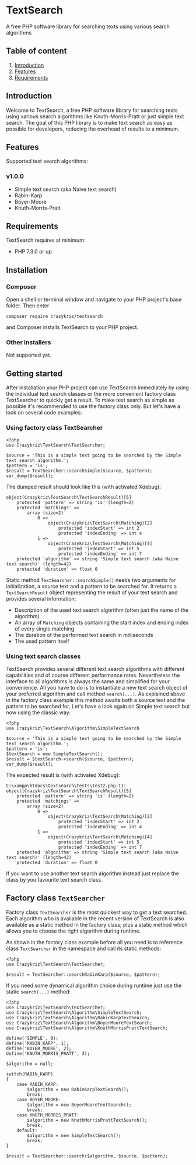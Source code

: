 # TextSearch
A free PHP software library for searching texts using various search algorithms

## Table of content
1. [Introduction](#introduction)
2. [Features](#features)
3. [Requirements](#requirements)

<a name="introduction"></a>
## Introduction
Welcome to TextSearch, a free PHP software library for searching texts using various search algorithms like Knuth-Morris-Pratt or just simple text search. The goal of this PHP library is to make text search as easy as possible for developers, reducing the overhead of results to a minimum.

## Features
Supported text search algorithms:

### v1.0.0

- Simple text search (aka Naive text search)
- Rabin-Karp
- Boyer-Moore
- Knuth-Morris-Pratt

## Requirements
TextSearch requires at minimum:

- PHP 7.3.0 or up

## Installation

### Composer
Open a shell or terminal window and navigate to your PHP project's base folder. Then enter 

`composer require crazykriz/textsearch`

and Composer installs TextSearch to your PHP project.

### Other installers
Not supported yet.

## Getting started
After installation your PHP project can use TextSearch immediately by using the individual text search classes or the more convenient factory class TextSearcher to quickly get a result. To make text search as simple as possible it's recommended to use the factory class only. But let's have a look on several code examples:

### Using factory class TextSearcher

    <?php
    use Crazykriz\TextSearch\TextSearcher;
    
    $source = 'This is a simple text going to be searched by the Simple text search algorithm.';
    $pattern = 'is';
    $result = TextSearcher::searchSimple($source, $pattern);
    var_dump($result);

The dumped result should look like this (with activated Xdebug):

    object(Crazykriz\TextSearch\TextSearchResult)[5]
        protected 'pattern' => string 'is' (length=2)
        protected 'matchings' => 
            array (size=2)
                0 => 
                    object(Crazykriz\TextSearch\Matching)[2]
                        protected 'indexStart' => int 2
                        protected 'indexEnding' => int 4
                1 => 
                    object(Crazykriz\TextSearch\Matching)[4]
                        protected 'indexStart' => int 5
                        protected 'indexEnding' => int 7
        protected 'algorithm' => string 'Simple text search (aka Naive text search)' (length=42)
        protected 'duration' => float 0

Static method `TextSearcher::searchSimple()` needs two arguments for initialization, a source text and a pattern to be searched for. It returns a `TextSearchResult` object representing the result of your text search and provides several information:

- Description of the used text search algorithm (often just the name of the algorithm)
- An array of `Matching` objects containing the start index and ending index of every single matching
- The duration of the performed text search in milliseconds
- The used pattern itself

### Using text search classes

TextSearch provides several different text search algorithms with different capabilities and of course different performance rates. Nevertheless the interface to all algorithms is always the same and simplified for your convenience. All you have to do is to instantiate a new text search object of your preferred algorithm and call method `search(...)`. As explained above in the factory class example this method awaits both a source text and the pattern to be searched for. Let's have a look again on Simple text search but now using the classic way:

    <?php
    use Crazykriz\TextSearch\Algorithm\SimpleTextSearch
    
    $source = 'This is a simple text going to be searched by the Simple text search algorithm.';
    $pattern = 'is';
    $textSearch = new SimpleTextSearch();
    $result = $textSearch->search($source, $pattern);
    var_dump($result);

The expected result is (with activated Xdebug):

    C:\xampp\htdocs\textsearch\tests\test2.php:11:
    object(Crazykriz\TextSearch\TextSearchResult)[5]
        protected 'pattern' => string 'is' (length=2)
        protected 'matchings' => 
            array (size=2)
                0 => 
                    object(Crazykriz\TextSearch\Matching)[2]
                        protected 'indexStart' => int 2
                        protected 'indexEnding' => int 4
                1 => 
                    object(Crazykriz\TextSearch\Matching)[4]
                        protected 'indexStart' => int 5
                        protected 'indexEnding' => int 7
        protected 'algorithm' => string 'Simple text search (aka Naive text search)' (length=42)
        protected 'duration' => float 0
        
If you want to use another text search algorithm instead just replace the class by you favourite text search class.

## Factory class `TextSearcher`

Factory class `TextSearcher` is the most quickest way to get a text searched. Each algorithm who is available in the recent version of TextSearch is also available as a static method in the factory class; plus a static method which allows you to choose the right algorithm during runtime.

As shown in the factory class example before all you need is to reference class `TextSearcher` in the namespace and call its static methods:

    <?php
    use Crazykriz\TextSearch\TextSearcher;
    
    $result = TextSearcher::searchRabinKarp($source, $pattern);

If you need some dynamical algorithm choice during runtime just use the static `search(...)` method:

    <?php
    use Crazykriz\TextSearch\TextSearcher;
    use Crazykriz\TextSearch\Algorithm\SimpleTextSearch;
    use Crazykriz\TextSearch\Algorithm\RabinKarpTextSearch;
    use Crazykriz\TextSearch\Algorithm\BoyerMooreTextSearch;
    use Crazykriz\TextSearch\Algorithm\KnuthMorrisPrattTextSearch;
    
    define('SIMPLE', 0);
    define('RABIN_KARP', 1);
    define('BOYER_MOORE', 2);
    define('KNUTH_MORRIS_PRATT', 3);
     
    $algorithm = null;
    
    switch(RABIN_KARP) 
    {
        case RABIN_KARP:
            $algorithm = new RabinKarpTextSearch();
            break;
        case BOYER_MOORE:
            $algorithm = new BoyerMooreTextSearch();
            break;
        case KNUTH_MORRIS_PRATT:
            $algorithm = new KnuthMorrisPrattTextSearch();
            break;
        default:
            $algorithm = new SimpleTextSearch();
            break;
    }
            
    $result = TextSearcher::search($algorithm, $source, $pattern);

